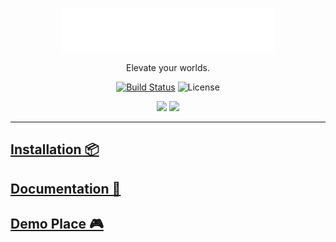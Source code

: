 <p align="center">
  <a href="https://rorooms.com">
    <picture>
      <source media="(prefers-color-scheme: dark)" srcset="/gh-assets/LogoWhite.svg"></source>
      <source media="(prefers-color-scheme: light)" srcset="/gh-assets/LogoBlack.svg"></source>
      <img alt="RoRooms" src="/gh-assets/LogoWhite.svg" height="70"></img>
    </picture>
  </a>
</p>

<p align="center">
  Elevate your worlds.
</p>

<p align="center">
  <a href="https://github.com/RoRooms/RoRooms/actions"><img src="https://img.shields.io/github/actions/workflow/status/RoRooms/RoRooms/ci.yaml?branch=main" alt="Build Status"></img></a>
  <img title="MIT licensed" alt="License" src="https://img.shields.io/github/license/RoRooms/RoRooms"></img>
</p>

<p align="center">
  <a href="https://x.com/UseRoRooms"><img src="https://img.shields.io/badge/X-000000?style=for-the-badge&logo=x&logoColor=white" /></a>
  <a href="https://rorooms.com/discord"><img src="https://img.shields.io/badge/Discord-5865F2?style=for-the-badge&logo=discord&logoColor=white"></img></a>
</p>

---

## [Installation 📦](https://rorooms.com/install/)

## [Documentation 📄](https://rorooms.com/docs/)

## [Demo Place 🎮](https://rorooms.com/demo/)
